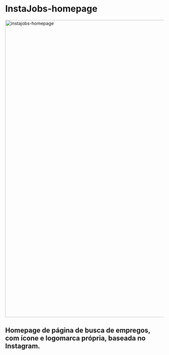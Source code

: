 # InstaJobs-homepage

<img width="946" alt="instajobs-homepage" src="https://user-images.githubusercontent.com/105677398/177889676-cadc5d9e-fe48-4b85-a56a-e81f4356fd24.PNG">

<h2>Homepage de página de busca de empregos, com ícone e logomarca própria, baseada no Instagram.</h2>
